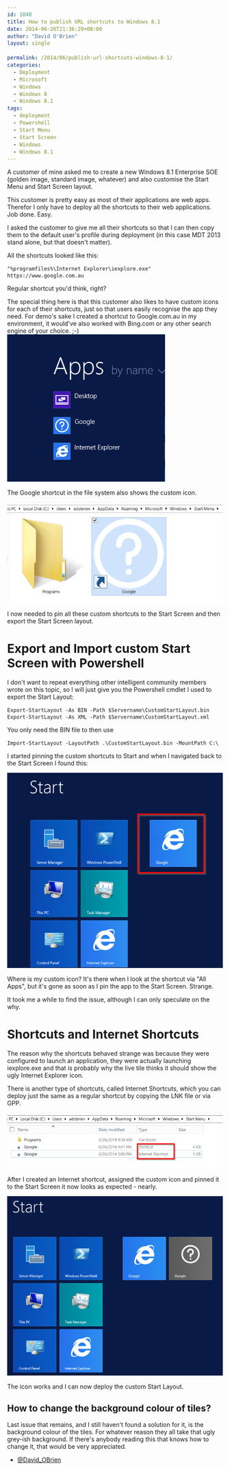 ```yaml
---
id: 1840
title: How to publish URL shortcuts to Windows 8.1
date: 2014-06-26T21:36:29+00:00
author: "David O'Brien"
layout: single

permalink: /2014/06/publish-url-shortcuts-windows-8-1/
categories:
  - Deployment
  - Microsoft
  - Windows
  - Windows 8
  - Windows 8.1
tags:
  - deployment
  - Powershell
  - Start Menu
  - Start Screen
  - Windows
  - Windows 8.1
---
```

A customer of mine asked me to create a new Windows 8.1 Enterprise SOE (golden image, standard image, whatever) and also customise the Start Menu and Start Screen layout.

This customer is pretty easy as most of their applications are web apps. Therefor I only have to deploy all the shortcuts to their web applications. Job done. Easy.

I asked the customer to give me all their shortcuts so that I can then copy them to the default user's profile during deployment (in this case MDT 2013 stand alone, but that doesn't matter).

All the shortcuts looked like this:

```
"%programfiles%\Internet Explorer\iexplore.exe" https://www.google.com.au
```

Regular shortcut you'd think, right?

The special thing here is that this customer also likes to have custom icons for each of their shortcuts, just so that users easily recognise the app they need. For demo's sake I created a shortcut to Google.com.au in my environment, it would've also worked with Bing.com or any other search engine of your choice. ;-)
![image](/media/2014/06/image.png)

The Google shortcut in the file system also shows the custom icon.

![image](/media/2014/06/image1.png)

I now needed to pin all these custom shortcuts to the Start Screen and then export the Start Screen layout.

# Export and Import custom Start Screen with Powershell

I don't want to repeat everything other intelligent community members wrote on this topic, so I will just give you the Powershell cmdlet I used to export the Start Layout:

```
Export-StartLayout -As BIN -Path $Servername\CustomStartLayout.bin
Export-StartLayout -As XML -Path $Servername\CustomStartLayout.xml
```

You only need the BIN file to then use

```
Import-StartLayout -LayoutPath .\CustomStartLayout.bin -MountPath C:\
```

I started pinning the custom shortcuts to Start and when I navigated back to the Start Screen I found this:

![image](/media/2014/06/image2.png)

Where is my custom icon? It's there when I look at the shortcut via "All Apps", but it's gone as soon as I pin the app to the Start Screen. Strange.

It took me a while to find the issue, although I can only speculate on the why.

# Shortcuts and Internet Shortcuts

The reason why the shortcuts behaved strange was because they were configured to launch an application, they were actually launching iexplore.exe and that is probably why the live tile thinks it should show the ugly Internet Explorer icon.

There is another type of shortcuts, called Internet Shortcuts, which you can deploy just the same as a regular shortcut by copying the LNK file or via GPP.

![image](/media/2014/06/image3.png)

After I created an Internet shortcut, assigned the custom icon and pinned it to the Start Screen it now looks as expected - nearly.

![image](/media/2014/06/image4.png)

The icon works and I can now deploy the custom Start Layout.

## How to change the background colour of tiles?

Last issue that remains, and I still haven't found a solution for it, is the background colour of the tiles. For whatever reason they all take that ugly grey-ish background. If there's anybody reading this that knows how to change it, that would be very appreciated.

- [@David_OBrien](http://twitter.com/david_obrien)


